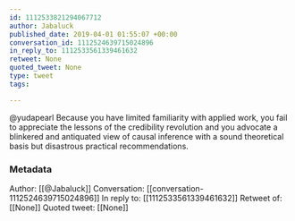 ```yaml
---
id: 1112533821294067712
author: Jabaluck
published_date: 2019-04-01 01:55:07 +00:00
conversation_id: 1112524639715024896
in_reply_to: 1112533561339461632
retweet: None
quoted_tweet: None
type: tweet
tags:

---
```


@yudapearl Because you have limited familiarity with applied work, you fail to appreciate the lessons of the credibility revolution and you advocate a blinkered and antiquated view of causal inference with a sound theoretical basis but disastrous practical recommendations.

### Metadata

Author: [[@Jabaluck]]
Conversation: [[conversation-1112524639715024896]]
In reply to: [[1112533561339461632]]
Retweet of: [[None]]
Quoted tweet: [[None]]
